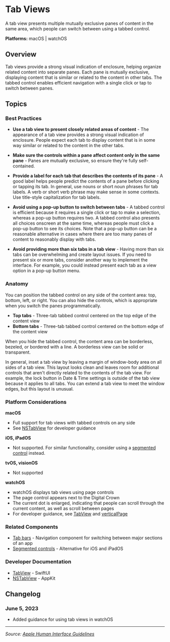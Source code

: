 # Tab Views

A tab view presents multiple mutually exclusive panes of content in the same area, which people can switch between using a tabbed control.

**Platforms:** macOS | watchOS

## Overview

Tab views provide a strong visual indication of enclosure, helping organize related content into separate panes. Each pane is mutually exclusive, displaying content that is similar or related to the content in other tabs. The tabbed control enables efficient navigation with a single click or tap to switch between panes.

## Topics

### Best Practices

- **Use a tab view to present closely related areas of content** - The appearance of a tab view provides a strong visual indication of enclosure. People expect each tab to display content that is in some way similar or related to the content in the other tabs.

- **Make sure the controls within a pane affect content only in the same pane** - Panes are mutually exclusive, so ensure they're fully self-contained.

- **Provide a label for each tab that describes the contents of its pane** - A good label helps people predict the contents of a pane before clicking or tapping its tab. In general, use nouns or short noun phrases for tab labels. A verb or short verb phrase may make sense in some contexts. Use title-style capitalization for tab labels.

- **Avoid using a pop-up button to switch between tabs** - A tabbed control is efficient because it requires a single click or tap to make a selection, whereas a pop-up button requires two. A tabbed control also presents all choices onscreen at the same time, whereas people must click a pop-up button to see its choices. Note that a pop-up button can be a reasonable alternative in cases where there are too many panes of content to reasonably display with tabs.

- **Avoid providing more than six tabs in a tab view** - Having more than six tabs can be overwhelming and create layout issues. If you need to present six or more tabs, consider another way to implement the interface. For example, you could instead present each tab as a view option in a pop-up button menu.

### Anatomy

You can position the tabbed control on any side of the content area: top, bottom, left, or right. You can also hide the controls, which is appropriate when you switch the panes programmatically.

- **Top tabs** - Three-tab tabbed control centered on the top edge of the content view
- **Bottom tabs** - Three-tab tabbed control centered on the bottom edge of the content view

When you hide the tabbed control, the content area can be borderless, bezeled, or bordered with a line. A borderless view can be solid or transparent.

In general, inset a tab view by leaving a margin of window-body area on all sides of a tab view. This layout looks clean and leaves room for additional controls that aren't directly related to the contents of the tab view. For example, the lock button in Date & Time settings is outside of the tab view because it applies to all tabs. You can extend a tab view to meet the window edges, but this layout is unusual.

### Platform Considerations

**macOS**  
- Full support for tab views with tabbed controls on any side
- See [NSTabView](https://developer.apple.com/documentation/appkit/nstabview) for developer guidance

**iOS, iPadOS**  
- Not supported. For similar functionality, consider using a [segmented control](https://developer.apple.com/design/human-interface-guidelines/segmented-controls) instead.

**tvOS, visionOS**  
- Not supported

**watchOS**  
- watchOS displays tab views using page controls
- The page control appears next to the Digital Crown
- The current dot is enlarged, indicating that people can scroll through the current content, as well as scroll between pages
- For developer guidance, see [TabView](https://developer.apple.com/documentation/swiftui/tabview) and [verticalPage](https://developer.apple.com/documentation/swiftui/tabviewstyle/verticalpage)

### Related Components

- [Tab bars](https://developer.apple.com/design/human-interface-guidelines/tab-bars) - Navigation component for switching between major sections of an app
- [Segmented controls](https://developer.apple.com/design/human-interface-guidelines/segmented-controls) - Alternative for iOS and iPadOS

### Developer Documentation

- [TabView](https://developer.apple.com/documentation/swiftui/tabview) - SwiftUI
- [NSTabView](https://developer.apple.com/documentation/appkit/nstabview) - AppKit

## Changelog

### June 5, 2023
- Added guidance for using tab views in watchOS

---

*Source: [Apple Human Interface Guidelines](https://developer.apple.com/design/human-interface-guidelines/tab-views)*